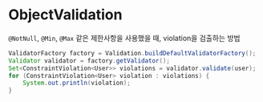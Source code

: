 # ObjectValidation

`@NotNull`, `@Min`, `@Max` 같은 제한사항을 사용했을 때, violation을 검출하는 방법

```java
ValidatorFactory factory = Validation.buildDefaultValidatorFactory();
Validator validator = factory.getValidator();
Set<ConstraintViolation<User>> violations = validator.validate(user);
for (ConstraintViolation<User> violation : violations) {
    System.out.println(violation);
}
```